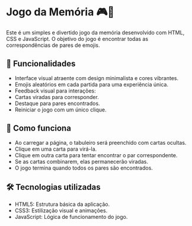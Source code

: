 # Jogo da Memória 🎮🧠
Este é um simples e divertido jogo da memória desenvolvido com HTML, CSS e JavaScript. O objetivo do jogo é encontrar todas as correspondências de pares de emojis.

## 🎯 Funcionalidades
- Interface visual atraente com design minimalista e cores vibrantes.
- Emojis aleatórios em cada partida para uma experiência única.
- Feedback visual para interações:
- Cartas viradas para corresponder.
- Destaque para pares encontrados.
- Reiniciar o jogo com um único clique.

## 🚀 Como funciona
- Ao carregar a página, o tabuleiro será preenchido com cartas ocultas.
- Clique em uma carta para virá-la.
- Clique em outra carta para tentar encontrar o par correspondente.
- Se as cartas combinarem, elas permanecerão viradas.
- O jogo termina quando todos os pares são encontrados.

## 🛠️ Tecnologias utilizadas
- HTML5: Estrutura básica da aplicação.
- CSS3: Estilização visual e animações.
- JavaScript: Lógica de funcionamento do jogo.
